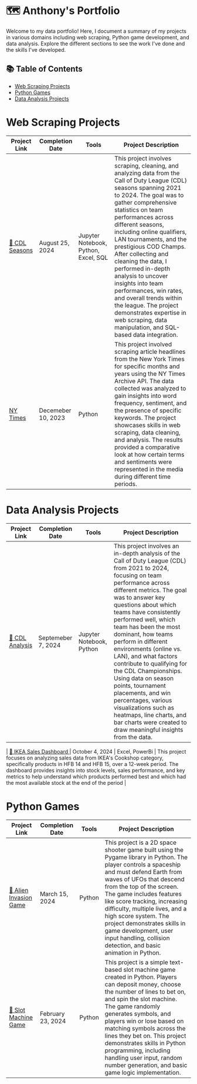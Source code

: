 # 🗺 Anthony's Portfolio

Welcome to my data portfolio! Here, I document a summary of my projects in various domains including web scraping, Python game development, and data analysis. Explore the different sections to see the work I've done and the skills I've developed.

## 📚 Table of Contents
- [Web Scraping Projects](#web-scraping-projects)
- [Python Games](#python-games)
- [Data Analysis Projects](#data-analysis-projects)

# Web Scraping Projects


| Project Link | Completion Date | Tools | Project Description |
| --- | --- | --- | --- | 
| [🚀 CDL Seasons ](https://github.com/anthonydiazz/Web-Scraping-CDL) | August 25, 2024 | Jupyter Notebook, Python, Excel, SQL | This project involves scraping, cleaning, and analyzing data from the Call of Duty League (CDL) seasons spanning 2021 to 2024. The goal was to gather comprehensive statistics on team performances across different seasons, including online qualifiers, LAN tournaments, and the prestigious COD Champs. After collecting and cleaning the data, I performed in-depth analysis to uncover insights into team performances, win rates, and overall trends within the league. The project demonstrates expertise in web scraping, data manipulation, and SQL-based data integration.
| [NY Times](https://github.com/anthonydiazz/NYtimesAPI) | Decemeber 10, 2023 | Python | This project involved scraping article headlines from the New York Times for specific months and years using the NY Times Archive API. The data collected was analyzed to gain insights into word frequency, sentiment, and the presence of specific keywords. The project showcases skills in web scraping, data cleaning, and analysis. The results provided a comparative look at how certain terms and sentiments were represented in the media during different time periods. |


# Data Analysis Projects 

| Project Link | Completion Date | Tools | Project Description |
| --- | --- | --- | --- | 
|  [🚀 CDL Analysis ](https://github.com/anthonydiazz/cdl_analysis) | Septemeber 7, 2024 | Jupyter Notebook, Python | This project involves an in-depth analysis of the Call of Duty League (CDL) from 2021 to 2024, focusing on team performance across different metrics. The goal was to answer key questions about which teams have consistently performed well, which team has been the most dominant, how teams perform in different environments (online vs. LAN), and what factors contribute to qualifying for the CDL Championships. Using data on season points, tournament placements, and win percentages, various visualizations such as heatmaps, line charts, and bar charts were created to draw meaningful insights from the data. |

|  [🛒 IKEA Sales Dashboard ](https://github.com/anthonydiazz/ikea_db) | October 4, 2024 | Excel, PowerBi | This project focuses on analyzing sales data from IKEA's Cookshop category, specifically products in HFB 14 and HFB 15, over a 12-week period. The dashboard provides insights into stock levels, sales performance, and key metrics to help understand which products performed best and which had the most available stock at the end of the period |


# Python Games 
| Project Link | Completion Date | Tools | Project Description |
| --- | --- | --- | --- | 
| [👾 Alien Invasion Game](https://github.com/anthonydiazz/Alien-game) | March 15, 2024 | Python | This project is a 2D space shooter game built using the Pygame library in Python. The player controls a spaceship and must defend Earth from waves of UFOs that descend from the top of the screen. The game includes features like score tracking, increasing difficulty, multiple lives, and a high score system. The project demonstrates skills in game development, user input handling, collision detection, and basic animation in Python. |
| [🎰 Slot Machine Game](https://github.com/anthonydiazz/slot_machine) | February 23, 2024 | Python | This project is a simple text-based slot machine game created in Python. Players can deposit money, choose the number of lines to bet on, and spin the slot machine. The game randomly generates symbols, and players win or lose based on matching symbols across the lines they bet on. This project demonstrates skills in Python programming, including handling user input, random number generation, and basic game logic implementation. |
